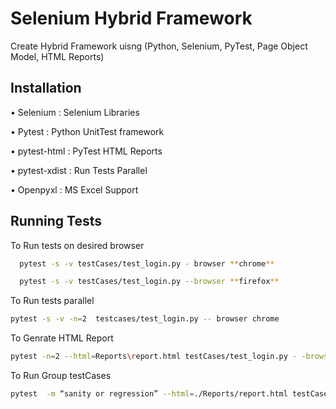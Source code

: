 

# Selenium Hybrid Framework

Create Hybrid Framework uisng (Python, Selenium, PyTest, Page Object Model, HTML Reports)



## Installation


•	Selenium : Selenium Libraries

•	Pytest : Python UnitTest framework

•	pytest-html : PyTest HTML Reports

•	pytest-xdist : Run Tests Parallel

•	Openpyxl : MS Excel Support

## Running Tests

To Run tests on desired browser
```bash
  pytest -s -v testCases/test_login.py - browser **chrome**

  pytest -s -v testCases/test_login.py --browser **firefox**
```
To Run tests parallel 
```bash
pytest -s -v -n=2  testcases/test_login.py -- browser chrome

```
To Genrate HTML Report
```bash
pytest -n=2 --html=Reports\report.html testCases/test_login.py - -browser chrome

```

To Run Group testCases
```bash
pytest  -m “sanity or regression” --html=./Reports/report.html testCases/-- browser chrome

```
    
